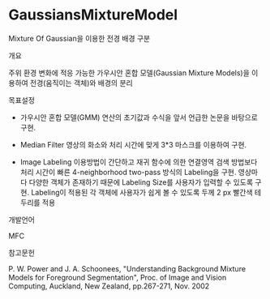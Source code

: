 # GaussiansMixtureModel
Mixture Of Gaussian을 이용한 전경 배경 구분

개요

 주위 환경 변화에 적응 가능한 가우시안 혼합 모델(Gaussian Mixture Models)을 이용하여 전경(움직이는 객체)와 배경의 분리


목표설정

 - 가우시안 혼합 모델(GMM)
   연산의 초기값과 수식을 앞서 언급한 논문을 바탕으로 구현.

 - Median Filter
   영상의 화소와 처리 시간에 맞게 3*3 마스크를 이용하여 구현.

 - Image Labeling
   이용방법이 간단하고 재귀 함수에 의한 연결영역 검색 방법보다 처리 시간이 빠른
   4-neighborhood two-pass 방식의 Labeling을 구현.
   영상마다 다양한 객체가 존재하기 때문에 Labeling Size를 사용자가 입력할 수 있도록
   구현.
   Labeling이 적용된 각 객체에 사용자가 쉽게 볼 수 있도록 두께 2 px 빨간색 테두리를
   적용


개발언어

 MFC


참고문헌 

 P. W. Power and J. A. Schoonees, "Understanding Background Mixture Models for Foreground Segmentation", Proc. of Image and Vision Computing, Auckland, New Zealand, pp.267-271, Nov. 2002
